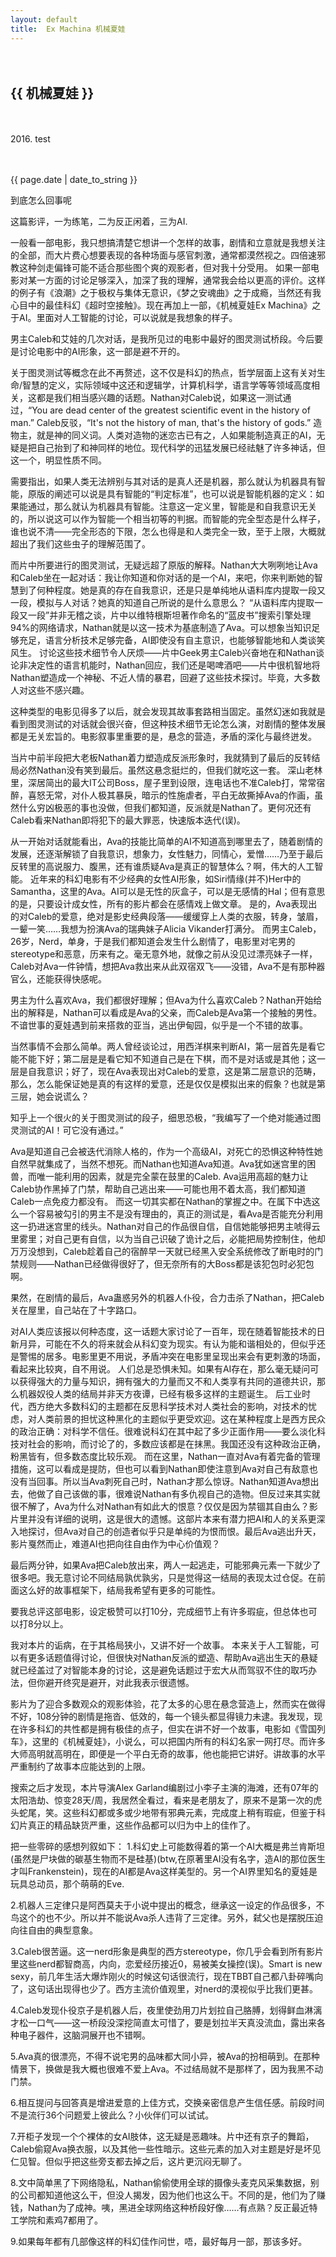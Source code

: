 ```yaml
---
layout: default
title:  Ex Machina 机械夏娃
---
```

　　<h2>{{ 机械夏娃 }}</h2>
　　<p>2016. test</p>
　　<p>{{ page.date | date_to_string }}</p></p></h>
<p>到底怎么回事呢<p>

这篇影评，一为练笔，二为反正闲着，三为AI.

一般看一部电影，我只想搞清楚它想讲一个怎样的故事，剧情和立意就是我想关注的全部，而大片费心想要表现的各种场面与感官刺激，通常都漠然视之。四倍速邪教这种剑走偏锋可能不适合那些图个爽的观影者，但对我十分受用。
如果一部电影对某一方面的讨论足够深入，加深了我的理解，通常我会给以更高的评价。这样的例子有《浪潮》之于极权与集体无意识，《梦之安魂曲》之于成瘾，当然还有我心目中的最佳科幻《超时空接触》。现在再加上一部，《机械夏娃Ex Machina》之于AI。里面对人工智能的讨论，可以说就是我想象的样子。

男主Caleb和艾娃的几次对话，是我所见过的电影中最好的图灵测试桥段。今后要是讨论电影中的AI形象，这一部是避不开的。

关于图灵测试等概念在此不再赘述，这不仅是科幻的热点，哲学层面上这有关对生命/智慧的定义，实际领域中这还和逻辑学，计算机科学，语言学等等领域高度相关，这都是我们相当感兴趣的话题。Nathan对Caleb说，如果这一测试通过，“You are dead center of the greatest scientific event in the history of man.”
Caleb反驳，“It's not the history of man, that's the history of gods.”
造物主，就是神的同义词。人类对造物的迷恋古已有之，人如果能制造真正的AI，无疑是把自己抬到了和神同样的地位。现代科学的迅猛发展已经祛魅了许多神话，但这一个，明显性质不同。

需要指出，如果人类无法辨别与其对话的是真人还是机器，那么就认为机器具有智能，原版的阐述可以说是具有智能的“判定标准”，也可以说是智能机器的定义：如果能通过，那么就认为机器具有智能。注意这一定义里，智能是和自我意识无关的，所以说这可以作为智能一个相当初等的判据。而智能的完全型态是什么样子，谁也说不清——完全形态的下限，怎么也得是和人类完全一致，至于上限，大概就超出了我们这些虫子的理解范围了。

而片中所要进行的图灵测试，无疑远超了原版的解释。Nathan大大咧咧地让Ava和Caleb坐在一起对话：我让你知道和你对话的是一个AI，来吧，你来判断她的智慧到了何种程度。她是真的存在自我意识，还是只是单纯地从语料库内提取一段又一段，模拟与人对话？她真的知道自己所说的是什么意思么？
“从语料库内提取一段又一段”并非无稽之谈，片中以维特根斯坦著作命名的“蓝皮书”搜索引擎处理94%的网络请求，Nathan就是以这一技术为基底制造了Ava。可以想象当知识足够充足，语言分析技术足够完备，AI即使没有自主意识，也能够智能地和人类谈笑风生。
讨论这些技术细节令人厌烦——片中Geek男主Caleb兴奋地在和Nathan谈论非决定性的语言机能时，Nathan回应，我们还是喝啤酒吧——片中很机智地将Nathan塑造成一个神秘、不近人情的暴君，回避了这些技术探讨。毕竟，大多数人对这些不感兴趣。

这种类型的电影见得多了以后，就会发现其故事套路相当固定。虽然幻迷如我就是看到图灵测试的对话就会很兴奋，但这种技术细节无论怎么演，对剧情的整体发展都是无关宏旨的。电影叙事里重要的是，悬念的营造，矛盾的深化与最终迸发。


当片中前半段把大老板Nathan着力塑造成反派形象时，我就猜到了最后的反转结局必然Nathan没有笑到最后。虽然这悬念挺烂的，但我们就吃这一套。
深山老林里，深居简出的最大IT公司Boss，屋子里到设限，连电话也不准Caleb打，常常宿醉，喜怒无常，对仆人极其暴戾，暗示的性施虐者，平白无故撕掉Ava的作画，虽然什么穷凶极恶的事也没做，但我们都知道，反派就是Nathan了。更何况还有Caleb看来Nathan即将犯下的最大罪恶，快速版本迭代(误)。


从一开始对话就能看出，Ava的技能比简单的AI不知道高到哪里去了，随着剧情的发展，还逐渐解锁了自我意识，想象力，女性魅力，同情心，爱憎……乃至于最后反转里的高说服力、腹黑，还有谁质疑Ava是真正的智慧体么？啊，伟大的人工智能。
近年来的科幻电影有不少经典的女性AI形象，如Siri情缘(并不)Her中的Samantha，这里的Ava。AI可以是无性的灰盒子，可以是无感情的Hal；但有意思的是，只要设计成女性，所有的影片都会在感情戏上做文章。
是的，Ava表现出的对Caleb的爱意，绝对是影史经典段落——缓缓穿上人类的衣服，转身，皱眉，一颦一笑……我想为扮演Ava的瑞典妹子Alicia Vikander打满分。
而男主Caleb，26岁，Nerd，单身，于是我们都知道会发生什么剧情了，电影里对宅男的stereotype和恶意，历来有之。毫无意外地，就像之前从没见过漂亮妹子一样，Caleb对Ava一件钟情，想把Ava救出来从此双宿双飞——没错，Ava不是有那种器官么，还能获得快感呢。

男主为什么喜欢Ava，我们都很好理解；但Ava为什么喜欢Caleb？Nathan开始给出的解释是，Nathan可以看成是Ava的父亲，而Caleb是Ava第一个接触的男性。不谙世事的夏娃遇到前来搭救的亚当，逃出伊甸园，似乎是一个不错的故事。

当然事情不会那么简单。两人曾经谈论过，用西洋棋来判断AI，第一层首先是看它能不能下好；第二层是是看它知不知道自己是在下棋，而不是对话或是其他；这一层是自我意识；好了，现在Ava表现出对Caleb的爱意，这是第二层意识的范畴，那么，怎么能保证她是真的有这样的爱意，还是仅仅是模拟出来的假象？也就是第三层，她会说谎么？

知乎上一个很火的关于图灵测试的段子，细思恐极，“我编写了一个绝对能通过图灵测试的AI！可它没有通过。”

Ava是知道自己会被迭代消除人格的，作为一个高级AI，对死亡的恐惧这种特性她自然早就集成了，当然不想死。而Nathan也知道Ava知道。Ava犹如迷宫里的困兽，而唯一能利用的因素，就是完全蒙在鼓里的Caleb. Ava运用高超的魅力让Caleb协作黑掉了门禁，帮助自己逃出来——可能也用不着太高，我们都知道Caleb一点免疫力都没有。
而这一切其实都在Nathan的掌握之中。在属下中选这么一个容易被勾引的男主不是没有理由的，真正的测试是，看Ava是否能充分利用这一扔进迷宫里的线头。Nathan对自己的作品很自信，自信她能够把男主唬得云里雾里；对自己更有自信，以为当自己识破了诡计之后，必能把局势控制住，他却万万没想到，Caleb趁着自己的宿醉早一天就已经黑入安全系统修改了断电时的门禁规则——Nathan已经做得很好了，但无奈所有的大Boss都是该犯包时必犯包啊。

果然，在剧情的最后，Ava蛊惑另外的机器人仆役，合力击杀了Nathan，把Caleb关在屋里，自己站在了十字路口。

对AI人类应该报以何种态度，这一话题大家讨论了一百年，现在随着智能技术的日新月异，可能在不久的将来就会从科幻变为现实。有认为能和谐相处的，但似乎还是警惕的居多。电影里更不用说，矛盾冲突在电影里呈现出来会有更刺激的场面，看起来比较爽，自不用说。
人们总是恐惧未知。如果有AI存在，那么毫无疑问可以获得强大的力量与知识，拥有强大的力量而又不和人类享有共同的道德共识，那么机器奴役人类的结局并非天方夜谭，已经有极多这样的主题诞生。
后工业时代，西方绝大多数科幻的主题都在反思科学技术对人类社会的影响，对技术的忧虑，对人类前景的担忧这种黑化的主题似乎更受欢迎。这在某种程度上是西方民众的政治正确：对科学不信任。很难说科幻在其中起了多少正面作用——要么淡化科技对社会的影响，而讨论了的，多数应该都是在抹黑。我国还没有这种政治正确，粉黑皆有，但多数态度比较乐观。
而在这里，Nathan一直对Ava有着完备的管理措施，这可以看成是提防，但也可以看到Nathan即使注意到Ava对自己有敌意也没有当回事。所以当Ava刺死自己时，Nathan才那么惊讶。Nathan知道Ava想出去，他做了自己该做的事，很难说Nathan有多仇视自己的造物。但反过来其实就很不解了，Ava为什么对Nathan有如此大的恨意？仅仅是因为禁锢其自由么？影片里并没有详细的说明，这是很大的遗憾。这部片本来有潜力把AI和人的关系更深入地探讨，但Ava对自己的创造者似乎只是单纯的为恨而恨。最后Ava逃出升天，影片戛然而止，难道AI也把向往自由作为中心价值观？

最后两分钟，如果Ava把Caleb放出来，两人一起逃走，可能邪典元素一下就少了很多吧。我无意讨论不同结局孰优孰劣，只是觉得这一结局的表现太过仓促。在前面这么好的故事框架下，结局我希望有更多的可能性。

要我总评这部电影，设定极赞可以打10分，完成细节上有许多瑕疵，但总体也可以打8分以上。

我对本片的诟病，在于其格局狭小，又讲不好一个故事。
本来关于人工智能，可以有更多话题值得讨论，但很快对Nathan反派的塑造、帮助Ava逃出生天的悬疑就已经盖过了对智能本身的讨论，这是避免话题过于宏大从而驾驭不住的取巧办法，但你避开终究是避开，对此我表示很遗憾。

影片为了迎合多数观众的观影体验，花了太多的心思在悬念营造上，然而实在做得不好，108分钟的剧情是拖沓、低效的，每一个镜头都显得镜力未逮。我发现，现在许多科幻的共性都是拥有极佳的点子，但实在讲不好一个故事，电影如《雪国列车》，这里的《机械夏娃》，小说么，可以把国内所有的科幻名家一网打尽。而许多大师高明就高明在，即便是一个平白无奇的故事，他也能把它讲好。讲故事的水平严重制约了故事本应能达到的上限。

搜索之后才发现，本片导演Alex Garland编剧过小李子主演的海滩，还有07年的太阳浩劫、惊变28天/周，我居然全看过，看来是老朋友了，原来不是第一次的虎头蛇尾，笑。这些科幻都或多或少地带有邪典元素，完成度上稍有瑕疵，但鉴于科幻片真正的精品缺货严重，这些作品都可以归为中上的佳作了。

把一些零碎的感想列叙如下：
1.科幻史上可能数得着的第一个AI大概是弗兰肯斯坦(虽然是尸块做的碳基生物而不是硅基)(btw,在原著里AI没有名字，造AI的那位医生才叫Frankenstein)，现在的AI都是Ava这样美型的。另一个AI界里知名的夏娃是玩具总动员，那个萌萌的Eve.

2.机器人三定律只是阿西莫夫于小说中提出的概念，继承这一设定的作品很多，不鸟这个的也不少。所以并不能说Ava杀人违背了三定律。另外，弑父也是摆脱压迫向往自由的典型意象。

3.Caleb很苦逼。这一nerd形象是典型的西方stereotype，你几乎会看到所有影片里这些nerd都智商高，内向，恋爱经历接近0，易被美女操控(误)。Smart is new sexy，前几年生活大爆炸刚火的时候这句话很流行，现在TBBT自己都八卦碎嘴向了，这句话出现得也少了。西方主流价值观里，对nerd的漠视似乎比我们更甚。

4.Caleb发现仆役京子是机器人后，夜里使劲用刀片划拉自己胳膊，划得鲜血淋漓才松一口气——这一桥段没深挖简直太可惜了，要是划拉半天真没流血，露出来各种电子器件，这脑洞展开也不错啊。

5.Ava真的很漂亮，不得不说宅男的品味都大同小异，被Ava的扮相萌到。在那种情景下，换做是我大概也很难不爱上Ava。不过结局就不是那样了，因为我黑不动门禁。

6.相互提问与回答真是增进爱意的上佳方式，交换亲密信息产生信任感。前段时间不是流行36个问题爱上彼此么？小伙伴们可以试试。

7.开柜子发现一个个裸体的女AI肢体，这无疑是恶趣味。片中还有京子的舞蹈，Caleb偷窥Ava换衣服，以及其他一些性暗示。这些元素的加入对主题是好是坏见仁见智。但似乎把这些旁支都去掉之后，这片更沉闷无聊了。

8.文中简单黑了下网络隐私，Nathan偷偷使用全球的摄像头麦克风采集数据，别的公司都知道他这么干，但没人揭发，因为他们也这么干。不同的是，他们为了赚钱，Nathan为了成神。咦，黑进全球网络这种桥段好像……有点熟？反正最近特工学院和素鸡7都用了。

9.如果每年都有几部像这样的科幻佳作问世，唔，最好每月一部，那该多好。
